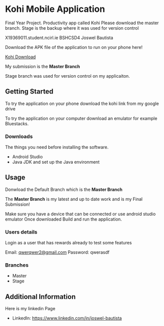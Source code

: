 # Kohi Mobile Application
Final Year Project. Productivity app called Kohi Please download the master branch. Stage is the backup where it was used for version control 

X19369011.student.ncirl.ie
BSHCSD4
Joswel Bautista

Download the APK file of the application to run on your phone here!

[Kohi Download](https://drive.google.com/drive/folders/1B6Ii56TePfi_1b4Tvn_BOKFi_GWLy1DB?usp=sharing)

My submission is the **Master Branch**

Stage branch was used for version control on my applicaiton. 

## Getting Started

To try the application on your phone download the kohi link from my google drive 

To try the application on your computer download an emulator for example Bluestacks.

### Downloads

The things you need before installing the software.

* Android Studio
* Java JDK and set up the Java environment

## Usage

Donwload the Default Branch which is the **Master Branch** 

The **Master Branch** is my latest and up to date work and is my Final Submission! 

Make sure you have a device that can be connected or use android studio emulator
Once downloaded Build and run the application.

### Users details  
Login as a user that has rewards already to test some features 

Email: qwerqwer2@gmail.com
Password: qwerasdf

### Branches

* Master
* Stage

## Additional Information
Here is my linkedin Page
* LinkedIn: https://www.linkedin.com/in/joswel-bautista


